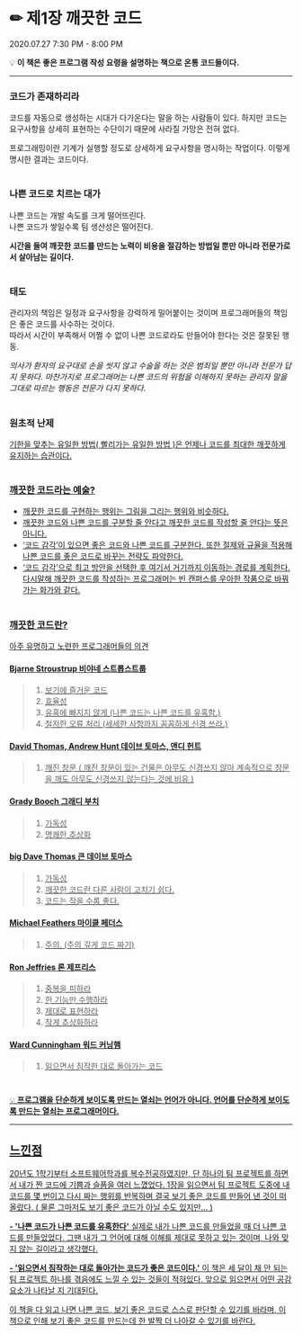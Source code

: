 # ✏ 제1장 깨끗한 코드
2020.07.27 7:30 PM - 8:00 PM


💡 **이 책은 좋은 프로그램 작성 요령을 설명하는 책으로 온통 코드들이다.**

***

### 코드가 존재하리라 

코드를 자동으로 생성하는 시대가 다가온다는 말을 하는 사람들이 있다. 하지만 코드는 요구사항을 상세히 표현하는 수단이기 때문에 사라질 가망은 전혀 없다. 

프로그래밍이란 기계가 실행할 정도로 상세하게 요구사항을 명시하는 작업이다. 이렇게 명시한 결과는 코드이다. 

#

### 나쁜 코드로 치르는 대가 

 나쁜 코드는 개발 속도를 크게 떨어뜨린다.    
 나쁜 코드가 쌓일수록 팀 생산성은 떨어진다. 
  
**시간을 들여 깨끗한 코드를 만드는 노력이 비용을 절감하는 방법일 뿐만 아니라 전문가로서 살아남는 길이다.**

#

### 태도 

관리자의 책임은 일정과 요구사항을 강력하게 밀어붙이는 것이며 프로그래머들의 책임은 좋은 코드를 사수하는 것이다.   
따라서 시간이 부족해서 어쩔 수 없이 나쁜 코드로라도 만들어야 한다는 것은 잘못된 행동.    

_의사가 환자의 요구대로 손을 씻지 않고 수술을 하는 것은 범죄일 뿐만 아니라 전문가 답지 못하다. 마찬가지로 프로그래머는 나쁜 코드의 위험을 이해하지 못하는 관리자 말을 그대로 따르는 행동은 전문가 다지 못하다._

#

### 원초적 난제 

<u>기한을 맞추는 유일한 방법( 빨리가는 유일한 방법 )은 언제나 코드를 최대한 깨끗하게 유지하는 습관이다.<u/>

#
 
### 깨끗한 코드라는 예술?
 
- 깨끗한 코드를 구현하는 행위는 그림을 그리는 행위와 비슷하다.
- 깨끗한 코드와 나쁜 코드를 구분할 줄 안다고 깨끗한 코드를 작성할 줄 안다는 뜻은 아니다.
- ‘코드 감각’이 있으면 좋은 코드와 나쁜 코드를 구분한다. 또한 절제와 규율을 적용해 나쁜 코드를 좋은 코드로 바꾸는 전략도 파악한다.
- ‘코드 감각’으로 최고 방안을 선택한 후 여기서 거기까지 이동하는 경로를 계획한다. 다시말해 깨끗한 코드를 작성하는 프로그래머는 빈 캔퍼스를 우아한 작품으로 바꿔가는 화가와 같다.

#

### 깨끗한 코드란? 
아주 유명하고 노련한 프로그래머들의 의견 

#### Bjarne Stroustrup 비야네 스트롭스트룹
> 1. 보기에 즐거운 코드 
> 1. 효율성
> 1. 유혹에 빠지지 않게 (나쁜 코드는 나쁜 코드를 유혹함.)
> 1. 철저한 오류 처리 (세세한 사항까지 꼼꼼하게 신경 쓰라.)

#### David Thomas, Andrew Hunt 데이브 토마스, 앤디 헌트 
> 1. 깨진 창문 ( 깨진 창문이 있는 건물은 아무도 신경쓰지 않아 계속적으로 창문을 깨도 아무도 신경쓰지 않는다는 것에 비유 )

#### Grady Booch 그래디 부치 
> 1. 가독성 
> 1. 명쾌한 추상화

#### big Dave Thomas 큰 데이브 토마스
> 1. 가독성 
> 1. 깨끗한 코드란 다른 사람이 고치기 쉽다.
> 1. 코드는 작을 수록 좋다.

#### Michael Feathers 마이클 페더스
> 1. 주의. (주의 깊게 코드 짜기)

#### Ron Jeffries 론 제프리스
> 1. 중복을 피하라 
> 1. 한 기능만 수행하라 
> 1. 제대로 표현하라 
> 1. 작게 추상화하라 

#### Ward Cunningham 워드 커닝햄
> 1. 읽으면서 짐작한 대로 돌아가는 코드

#

💡 **프로그램을 단순하게 보이도록 만드는 열쇠는 언어가 아니다.  언어를 단순하게 보이도록 만드는 열쇠는 프로그래머이다.**

***

## 느낀점 

20년도 1학기부터 소프트웨어학과를 복수전공하였지만, 단 하나의 팀 프로젝트를 하면서 내가 짠 코드에 기쁨과 슬픔을 여러 느꼈었다. 1장을 읽으면서 팀 프로젝트 도중에 내 코드를 몇 번이고 다시 짜는 행위를 반복하며 결국 보기 좋은 코드를 만들어 낸 것이 떠올랐다. ( 물론 그마저도 보기 좋은 코드가 아닐 수도 있지만... )

**- '나쁜 코드가 나쁜 코드를 유혹한다'**
실제로 내가 나쁜 코드를 만들었을 때 더 나쁜 코드를 만들었었다. 그땐 내가 그 언어에 대해 이해를 제대로 못하고 있는 것이며, 나와 맞지 않는 길이라고 생각했다.  

**- '읽으면서 짐작하는 대로 돌아가는 코드가 좋은 코드이다.'**
이 책은 세 달이 채 안 되는 팀 프로젝트 하나를 겪음에도 느낄 수 있는 것들이 적혀있다. 앞으로 읽으면서 어떤 공감 요소가 나타날 지 기대된다.  

이 책을 다 읽고 나면 나쁜 코드, 보기 좋은 코드로 스스로 판단할 수 있기를 바라며, 이 책으로 인해 보기 좋은 코드를 만드는데 한 발짝 더 나아갈 수 있기를 바란다.
